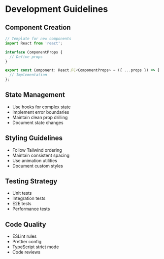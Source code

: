 # Development Guidelines

## Component Creation
```typescript
// Template for new components
import React from 'react';

interface ComponentProps {
  // Define props
}

export const Component: React.FC<ComponentProps> = ({ ...props }) => {
  // Implementation
};
```

## State Management
- Use hooks for complex state
- Implement error boundaries
- Maintain clean prop drilling
- Document state changes

## Styling Guidelines
- Follow Tailwind ordering
- Maintain consistent spacing
- Use animation utilities
- Document custom styles

## Testing Strategy
- Unit tests
- Integration tests
- E2E tests
- Performance tests

## Code Quality
- ESLint rules
- Prettier config
- TypeScript strict mode
- Code reviews